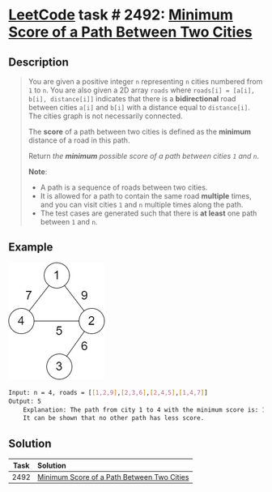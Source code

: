# [LeetCode][leetcode] task # 2492: [Minimum Score of a Path Between Two Cities][task]

Description
-----------

> You are given a positive integer `n` representing `n` cities numbered from `1` to `n`.
> You are also given a 2D array `roads` where `roads[i] = [a[i], b[i], distance[i]]` indicates
> that there is a **bidirectional** road between cities `a[i]` and `b[i]` with a distance equal to `distance[i]`.
> The cities graph is not necessarily connected.
> 
> The **score** of a path between two cities is defined as the **minimum** distance of a road in this path.
> 
> Return _the **minimum** possible score of a path between cities `1` and `n`_.
> 
> **Note**:
> * A path is a sequence of roads between two cities.
> * It is allowed for a path to contain the same road **multiple** times, and you can visit cities `1` and `n` multiple times along the path.
> * The test cases are generated such that there is **at least** one path between `1` and `n`.

 Example
-------

![graph.png](image/graph.png)

```sh
Input: n = 4, roads = [[1,2,9],[2,3,6],[2,4,5],[1,4,7]]
Output: 5
    Explanation: The path from city 1 to 4 with the minimum score is: 1 -> 2 -> 4. The score of this path is min(9,5) = 5.
    It can be shown that no other path has less score.
```

Solution
--------

| Task | Solution                                               |
|:----:|:-------------------------------------------------------|
| 2492 | [Minimum Score of a Path Between Two Cities][solution] |


[leetcode]: <http://leetcode.com/>
[task]: <https://leetcode.com/problems/minimum-score-of-a-path-between-two-cities/>
[solution]: <https://github.com/wellaxis/praxis-leetcode/blob/main/src/main/java/com/witalis/praxis/leetcode/task/h25/p2492/option/Practice.java>
